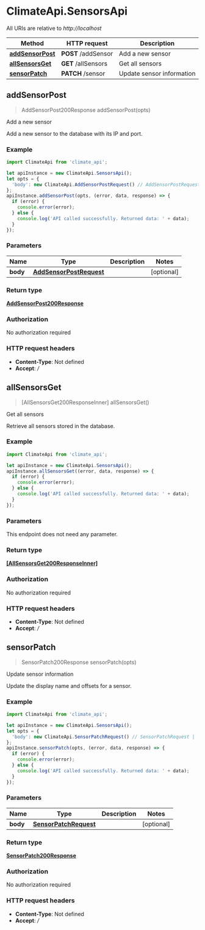 # ClimateApi.SensorsApi

All URIs are relative to *http://localhost*

Method | HTTP request | Description
------------- | ------------- | -------------
[**addSensorPost**](SensorsApi.md#addSensorPost) | **POST** /addSensor | Add a new sensor
[**allSensorsGet**](SensorsApi.md#allSensorsGet) | **GET** /allSensors | Get all sensors
[**sensorPatch**](SensorsApi.md#sensorPatch) | **PATCH** /sensor | Update sensor information



## addSensorPost

> AddSensorPost200Response addSensorPost(opts)

Add a new sensor

Add a new sensor to the database with its IP and port.

### Example

```javascript
import ClimateApi from 'climate_api';

let apiInstance = new ClimateApi.SensorsApi();
let opts = {
  'body': new ClimateApi.AddSensorPostRequest() // AddSensorPostRequest | 
};
apiInstance.addSensorPost(opts, (error, data, response) => {
  if (error) {
    console.error(error);
  } else {
    console.log('API called successfully. Returned data: ' + data);
  }
});
```

### Parameters


Name | Type | Description  | Notes
------------- | ------------- | ------------- | -------------
 **body** | [**AddSensorPostRequest**](AddSensorPostRequest.md)|  | [optional] 

### Return type

[**AddSensorPost200Response**](AddSensorPost200Response.md)

### Authorization

No authorization required

### HTTP request headers

- **Content-Type**: Not defined
- **Accept**: */*


## allSensorsGet

> [AllSensorsGet200ResponseInner] allSensorsGet()

Get all sensors

Retrieve all sensors stored in the database.

### Example

```javascript
import ClimateApi from 'climate_api';

let apiInstance = new ClimateApi.SensorsApi();
apiInstance.allSensorsGet((error, data, response) => {
  if (error) {
    console.error(error);
  } else {
    console.log('API called successfully. Returned data: ' + data);
  }
});
```

### Parameters

This endpoint does not need any parameter.

### Return type

[**[AllSensorsGet200ResponseInner]**](AllSensorsGet200ResponseInner.md)

### Authorization

No authorization required

### HTTP request headers

- **Content-Type**: Not defined
- **Accept**: */*


## sensorPatch

> SensorPatch200Response sensorPatch(opts)

Update sensor information

Update the display name and offsets for a sensor.

### Example

```javascript
import ClimateApi from 'climate_api';

let apiInstance = new ClimateApi.SensorsApi();
let opts = {
  'body': new ClimateApi.SensorPatchRequest() // SensorPatchRequest | 
};
apiInstance.sensorPatch(opts, (error, data, response) => {
  if (error) {
    console.error(error);
  } else {
    console.log('API called successfully. Returned data: ' + data);
  }
});
```

### Parameters


Name | Type | Description  | Notes
------------- | ------------- | ------------- | -------------
 **body** | [**SensorPatchRequest**](SensorPatchRequest.md)|  | [optional] 

### Return type

[**SensorPatch200Response**](SensorPatch200Response.md)

### Authorization

No authorization required

### HTTP request headers

- **Content-Type**: Not defined
- **Accept**: */*

